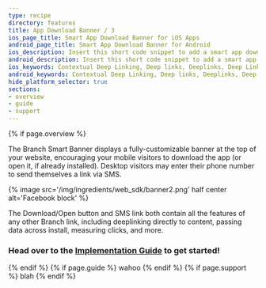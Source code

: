 ```yaml
---
type: recipe
directory: features
title: App Download Banner / 3
ios_page_title: Smart App Download Banner for iOS Apps
android_page_title: Smart App Download Banner for Android
ios_description: Insert this short code snippet to add a smart app download banner to both your desktop and mobile web pages and drive iOS app downloads.
android_description: Insert this short code snippet to add a smart app download banner to both your desktop and mobile web pages and drive Android app downloads.
ios_keywords: Contextual Deep Linking, Deep links, Deeplinks, Deep Linking, Deeplinking, Deferred Deep Linking, Deferred Deeplinking, Google App Indexing, Google App Invites, Apple Universal Links, Apple Spotlight Search, Facebook App Links, AppLinks, Deepviews, Deep views, Smart Banner, App Download Banner, Banner
android_keywords: Contextual Deep Linking, Deep links, Deeplinks, Deep Linking, Deeplinking, Deferred Deep Linking, Deferred Deeplinking, Google App Indexing, Google App Invites, Apple Universal Links, Apple Spotlight Search, Facebook App Links, AppLinks, Deepviews, Deep views,Smart Banner, App Download Banner, Banner
hide_platform_selector: true
sections:
- overview
- guide
- support
---
```


{% if page.overview %}

The Branch Smart Banner displays a fully-customizable banner at the top of your website, encouraging your mobile visitors to download the app (or open it, if already installed). Desktop visitors may enter their phone number to send themselves a link via SMS.

{% image src='/img/ingredients/web_sdk/banner2.png' half center alt='Facebook block' %}

The Download/Open button and SMS link both contain all the features of any other Branch link, including deeplinking directly to content, passing data across install, measuring clicks, and more.

### Head over to the [Implementation Guide](implementation-guide.md) to get started!

{% endif %}
{% if page.guide %}
wahoo
{% endif %}
{% if page.support %}
blah
{% endif %}